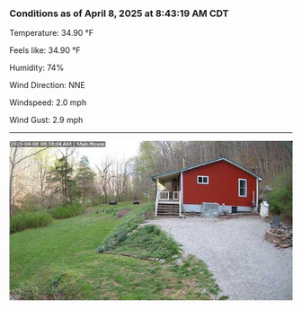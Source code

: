 ### Conditions as of April 8, 2025 at 8:43:19 AM CDT 

Temperature: 34.90 &deg;F

Feels like: 34.90 &deg;F

Humidity: 74%

Wind Direction: NNE

Windspeed: 2.0 mph

Wind Gust: 2.9 mph

---

<img src="./images/latest.jpeg"/>

